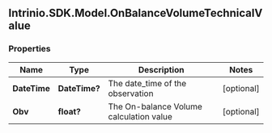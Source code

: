 ## Intrinio.SDK.Model.OnBalanceVolumeTechnicalValue
### Properties

Name | Type | Description | Notes
------------ | ------------- | ------------- | -------------
**DateTime** | **DateTime?** | The date_time of the observation | [optional] 
**Obv** | **float?** | The On-balance Volume calculation value | [optional] 

